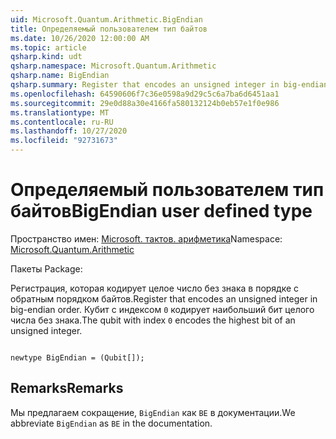 ```yaml
---
uid: Microsoft.Quantum.Arithmetic.BigEndian
title: Определяемый пользователем тип байтов
ms.date: 10/26/2020 12:00:00 AM
ms.topic: article
qsharp.kind: udt
qsharp.namespace: Microsoft.Quantum.Arithmetic
qsharp.name: BigEndian
qsharp.summary: Register that encodes an unsigned integer in big-endian order. The qubit with index `0` encodes the highest bit of an unsigned integer.
ms.openlocfilehash: 64590606f7c36e0598a9d29c5c6a7ba6d6451aa1
ms.sourcegitcommit: 29e0d88a30e4166fa580132124b0eb57e1f0e986
ms.translationtype: MT
ms.contentlocale: ru-RU
ms.lasthandoff: 10/27/2020
ms.locfileid: "92731673"
---
```

# <a name="bigendian-user-defined-type"></a><span data-ttu-id="92914-102">Определяемый пользователем тип байтов</span><span class="sxs-lookup"><span data-stu-id="92914-102">BigEndian user defined type</span></span>

<span data-ttu-id="92914-103">Пространство имен: [Microsoft. тактов. арифметика](xref:Microsoft.Quantum.Arithmetic)</span><span class="sxs-lookup"><span data-stu-id="92914-103">Namespace: [Microsoft.Quantum.Arithmetic](xref:Microsoft.Quantum.Arithmetic)</span></span>

<span data-ttu-id="92914-104">Пакеты [](https://nuget.org/packages/)</span><span class="sxs-lookup"><span data-stu-id="92914-104">Package: [](https://nuget.org/packages/)</span></span>


<span data-ttu-id="92914-105">Регистрация, которая кодирует целое число без знака в порядке с обратным порядком байтов.</span><span class="sxs-lookup"><span data-stu-id="92914-105">Register that encodes an unsigned integer in big-endian order.</span></span> <span data-ttu-id="92914-106">Кубит с индексом `0` кодирует наибольший бит целого числа без знака.</span><span class="sxs-lookup"><span data-stu-id="92914-106">The qubit with index `0` encodes the highest bit of an unsigned integer.</span></span>

```qsharp

newtype BigEndian = (Qubit[]);
```



## <a name="remarks"></a><span data-ttu-id="92914-107">Remarks</span><span class="sxs-lookup"><span data-stu-id="92914-107">Remarks</span></span>

<span data-ttu-id="92914-108">Мы предлагаем сокращение, `BigEndian` как `BE` в документации.</span><span class="sxs-lookup"><span data-stu-id="92914-108">We abbreviate `BigEndian` as `BE` in the documentation.</span></span>